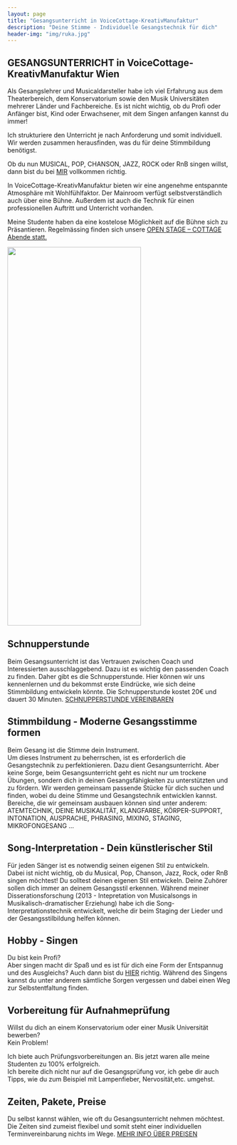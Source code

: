 ```yaml
---
layout: page
title: "Gesangsunterricht in VoiceCottage-KreativManufaktur"
description: "Deine Stimme - Individuelle Gesangstechnik für dich"
header-img: "img/ruka.jpg"
---
```


## GESANGSUNTERRICHT in VoiceCottage-KreativManufaktur Wien
Als Gesangslehrer und Musicaldarsteller habe ich viel Erfahrung aus dem Theaterbereich, dem Konservatorium sowie den Musik Universitäten mehrerer Länder und Fachbereiche. Es ist nicht wichtig, ob du Profi oder Anfänger bist, Kind oder Erwachsener, mit dem Singen anfangen kannst du immer! <br>

Ich strukturiere den Unterricht je nach Anforderung und somit individuell. Wir werden zusammen herausfinden, was du für deine Stimmbildung benötigst.<br>

Ob du nun MUSICAL, POP, CHANSON, JAZZ, ROCK oder RnB singen willst, dann bist du bei [MIR](http://gesangscoaching.at/contact/) vollkommen richtig. 

In VoiceCottage-KreativManufaktur bieten wir eine angenehme entspannte Atmosphäre mit Wohlfühlfaktor. Der Mainroom verfügt selbstverständlich auch über eine Bühne. Außerdem ist auch die Technik für einen professionellen Auftritt und Unterricht vorhanden. 

Meine Studente haben da eine kostelose Möglichkeit auf die Bühne sich zu Präsantieren. Regelmässing finden sich unsere [OPEN STAGE – COTTAGE Abende statt. ](http://voicecottage.at/events/)

<img src="http://gesangscoaching.at/img/hedaer 2.jpg" width="300" height="850"  > 

## Schnupperstunde
Beim Gesangsunterricht ist das Vertrauen zwischen Coach und Interessierten ausschlaggebend. Dazu ist es wichtig den passenden Coach zu finden. Daher gibt es die Schnupperstunde. Hier können wir uns kennenlernen und du bekommst erste Eindrücke, wie sich deine Stimmbildung entwickeln könnte. Die Schnupperstunde kostet 20€ und dauert 30 Minuten.  [SCHNUPPERSTUNDE VEREINBAREN ](http://gesangscoaching.at/contact/)

## Stimmbildung - Moderne Gesangsstimme formen
Beim Gesang ist die Stimme dein Instrument. <br>
Um dieses Instrument zu beherrschen, ist es erforderlich die Gesangstechnik zu perfektionieren. Dazu dient Gesangsunterricht. Aber keine Sorge, beim Gesangsunterricht geht es nicht nur um trockene Übungen, sondern dich in deinen Gesangsfähigkeiten zu unterstützten und zu fördern. Wir werden gemeinsam passende Stücke für dich suchen und finden, wobei du deine Stimme und Gesangstechnik entwicklen kannst. Bereiche, die wir gemeinsam ausbauen können sind unter anderem: ATEMTECHNIK, DEINE MUSIKALITÄT, KLANGFARBE, KÖRPER-SUPPORT, INTONATION, AUSPRACHE, PHRASING, MIXING, STAGING, MIKROFONGESANG ...

## Song-Interpretation - Dein künstlerischer Stil
Für jeden Sänger ist es notwendig seinen eigenen Stil zu entwickeln. <br>
Dabei ist nicht wichtig, ob du Musical, Pop, Chanson, Jazz, Rock, oder RnB singen möchtest! Du solltest deinen eigenen Stil entwickeln. Deine Zuhörer sollen dich immer an deinem Gesangsstil erkennen. Während meiner Disserationsforschung (2013 - Intepretation von Musicalsongs in Musikalisch-dramatischer Erziehung) habe ich die Song-Interpretationstechnik entwickelt, welche dir beim Staging der Lieder und der Gesangsstilbildung helfen können. 

## Hobby - Singen
Du bist kein Profi? <br>
Aber singen macht dir Spaß und es ist für dich eine Form der Entspannug und des Ausgleichs? Auch dann bist du [HIER](http://gesangscoaching.at/contact/) richtig. Während des Singens kannst du unter anderem sämtliche Sorgen vergessen und dabei einen Weg zur Selbstentfaltung finden.

## Vorbereitung für Aufnahmeprüfung  
Willst du dich an einem Konservatorium oder einer Musik Universität bewerben? <br>
Kein Problem! <br>

Ich biete auch Prüfungsvorbereitungen an. Bis jetzt waren alle meine Studenten zu 100% erfolgreich. <br>
Ich bereite dich nicht nur auf die Gesangsprüfung vor, ich gebe dir auch Tipps, wie du zum Beispiel mit Lampenfieber, Nervosität,etc. umgehst. 

## Zeiten, Pakete, Preise
Du selbst kannst wählen, wie oft du Gesangsunterricht nehmen möchtest. <br>
Die Zeiten sind zumeist flexibel und somit steht einer individuellen Terminvereinbarung nichts im Wege. [MEHR INFO ÜBER PREISEN](http://voicecottage.at/unterrichtsangebot/preise-und-pakete/) 

